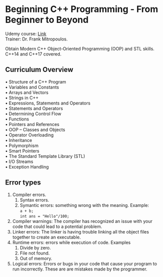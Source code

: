 # Beginning C++ Programming - From Beginner to Beyond
Udemy course: [Link](https://www.udemy.com/course/beginning-c-plus-plus-programming/?couponCode=ST7MT290425G3)  
Trainer: Dr. Frank Mitropoulos.

Obtain Modern C++ Object-Oriented Programming (OOP) and STL skills. C++14 and C++17 covered. 

## Curriculum Overview
• Structure of a C++ Program  
• Variables and Constants  
• Arrays and Vectors  
• Strings in C++  
• Expressions, Statements and Operators  
• Statements and Operators  
• Determining Control Flow  
• Functions  
• Pointers and References  
• OOP – Classes and Objects  
• Operator Overloading  
• Inheritance  
• Polymorphism  
• Smart Pointers  
• The Standard Template Library (STL)  
• I/O Streams  
• Exception Handling  

## Error types
1. Compiler errors.
   1. Syntax errors.
   2. Symantic errors: something wrong with the meaning. Example:  
   `a + b;`  
   `int ans = "Hello"/100;`
2. Compiler warnings: The compiler has recognized an issue with your code that could lead to a potential problem.
3. Linker errors: The linker is having trouble linking all the object files together to create an executable.
4. Runtime errors: errors while execution of code. Examples
   1. Divide by zero.
   2. File not found.
   3. Out of memory.
5. Logical errors: Errors or bugs in your code that cause your program to run incorrectly. These are are mistakes made by the programmer.
